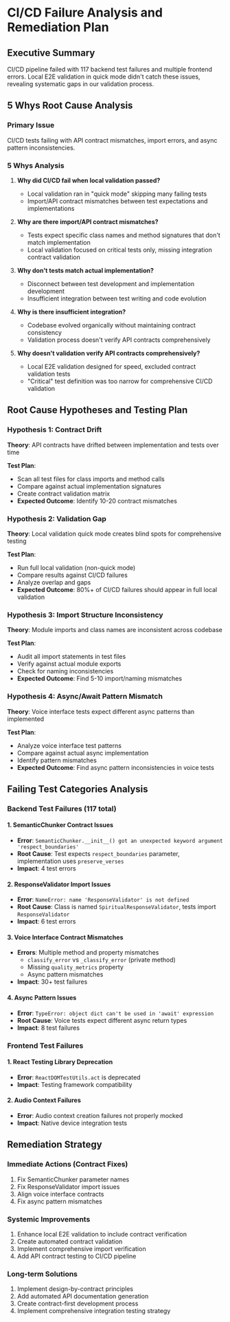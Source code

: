 # CI/CD Failure Analysis and Remediation Plan

## Executive Summary
CI/CD pipeline failed with 117 backend test failures and multiple frontend errors. Local E2E validation in quick mode didn't catch these issues, revealing systematic gaps in our validation process.

## 5 Whys Root Cause Analysis

### Primary Issue
CI/CD tests failing with API contract mismatches, import errors, and async pattern inconsistencies.

### 5 Whys Analysis
1. **Why did CI/CD fail when local validation passed?**
   - Local validation ran in "quick mode" skipping many failing tests
   - Import/API contract mismatches between test expectations and implementations

2. **Why are there import/API contract mismatches?**
   - Tests expect specific class names and method signatures that don't match implementation
   - Local validation focused on critical tests only, missing integration contract validation

3. **Why don't tests match actual implementation?**
   - Disconnect between test development and implementation development
   - Insufficient integration between test writing and code evolution

4. **Why is there insufficient integration?**
   - Codebase evolved organically without maintaining contract consistency
   - Validation process doesn't verify API contracts comprehensively

5. **Why doesn't validation verify API contracts comprehensively?**
   - Local E2E validation designed for speed, excluded contract validation tests
   - "Critical" test definition was too narrow for comprehensive CI/CD validation

## Root Cause Hypotheses and Testing Plan

### Hypothesis 1: Contract Drift
**Theory**: API contracts have drifted between implementation and tests over time

**Test Plan**:
- Scan all test files for class imports and method calls
- Compare against actual implementation signatures
- Create contract validation matrix
- **Expected Outcome**: Identify 10-20 contract mismatches

### Hypothesis 2: Validation Gap
**Theory**: Local validation quick mode creates blind spots for comprehensive testing

**Test Plan**:
- Run full local validation (non-quick mode)
- Compare results against CI/CD failures
- Analyze overlap and gaps
- **Expected Outcome**: 80%+ of CI/CD failures should appear in full local validation

### Hypothesis 3: Import Structure Inconsistency
**Theory**: Module imports and class names are inconsistent across codebase

**Test Plan**:
- Audit all import statements in test files
- Verify against actual module exports
- Check for naming inconsistencies
- **Expected Outcome**: Find 5-10 import/naming mismatches

### Hypothesis 4: Async/Await Pattern Mismatch
**Theory**: Voice interface tests expect different async patterns than implemented

**Test Plan**:
- Analyze voice interface test patterns
- Compare against actual async implementation
- Identify pattern mismatches
- **Expected Outcome**: Find async pattern inconsistencies in voice tests

## Failing Test Categories Analysis

### Backend Test Failures (117 total)

#### 1. SemanticChunker Contract Issues
- **Error**: `SemanticChunker.__init__() got an unexpected keyword argument 'respect_boundaries'`
- **Root Cause**: Test expects `respect_boundaries` parameter, implementation uses `preserve_verses`
- **Impact**: 4 test errors

#### 2. ResponseValidator Import Issues
- **Error**: `NameError: name 'ResponseValidator' is not defined`
- **Root Cause**: Class is named `SpiritualResponseValidator`, tests import `ResponseValidator`
- **Impact**: 6 test errors

#### 3. Voice Interface Contract Mismatches
- **Errors**: Multiple method and property mismatches
  - `classify_error` vs `_classify_error` (private method)
  - Missing `quality_metrics` property
  - Async pattern mismatches
- **Impact**: 30+ test failures

#### 4. Async Pattern Issues
- **Error**: `TypeError: object dict can't be used in 'await' expression`
- **Root Cause**: Voice tests expect different async return types
- **Impact**: 8 test failures

### Frontend Test Failures

#### 1. React Testing Library Deprecation
- **Error**: `ReactDOMTestUtils.act` is deprecated
- **Impact**: Testing framework compatibility

#### 2. Audio Context Failures
- **Error**: Audio context creation failures not properly mocked
- **Impact**: Native device integration tests

## Remediation Strategy

### Immediate Actions (Contract Fixes)
1. Fix SemanticChunker parameter names
2. Fix ResponseValidator import issues
3. Align voice interface contracts
4. Fix async pattern mismatches

### Systemic Improvements
1. Enhance local E2E validation to include contract verification
2. Create automated contract validation
3. Implement comprehensive import verification
4. Add API contract testing to CI/CD pipeline

### Long-term Solutions
1. Implement design-by-contract principles
2. Add automated API documentation generation
3. Create contract-first development process
4. Implement comprehensive integration testing strategy
